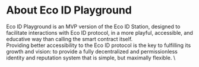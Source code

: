 # About Eco ID Playground

Eco ID Playground is an MVP version of the Eco ID Station, designed to facilitate interactions with Eco ID protocol, in a more playful, accessible, and educative way than calling the smart contract itself. \
Providing better accessibility to the Eco ID protocol is the key to fulfilling its growth and vision: to provide a fully decentralized and permissionless identity and reputation system that is simple, but maximally flexible. \


